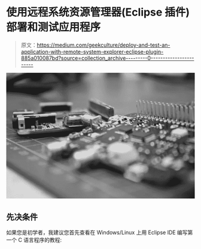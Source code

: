 # 使用远程系统资源管理器(Eclipse 插件)部署和测试应用程序

> 原文：<https://medium.com/geekculture/deploy-and-test-an-application-with-remote-system-explorer-eclipse-plugin-885a010087bd?source=collection_archive---------0----------------------->

![](img/002021bc31446cd0a74b4f3419edcb60.png)

## 先决条件

如果您是初学者，我建议您首先查看在 Windows/Linux 上用 Eclipse IDE 编写第一个 C 语言程序的教程: